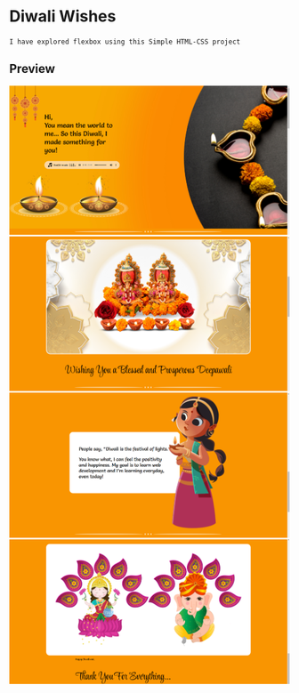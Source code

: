 # Diwali Wishes

`I have explored flexbox using this Simple HTML-CSS project`

## Preview
![preview](./images/image0.png)
![preview](./images/image1.png)
![preview](./images/image2.png)
![preview](./images/image3.png)
